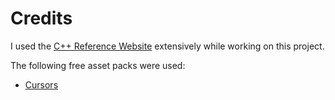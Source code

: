 # Credits

I used the [C++ Reference Website](https://cplusplus.com/reference/) extensively while working on this project.

The following free asset packs were used:

- [Cursors](https://kenney.nl/assets/cursor-pack)